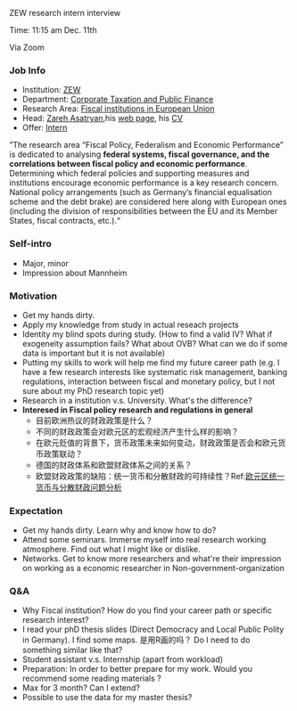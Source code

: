 ZEW research intern interview

Time: 11:15 am Dec. 11th 

Via Zoom

### Job Info

* Institution: [ZEW](https://ftp.zew.de/pub/zew-docs/ZEW-Kurzinfo_chin.pdf)
* Department: [Corporate Taxation and Public Finance](https://www.zew.de/en/research-at-zew/corporate-taxation-and-public-finance)
* Research Area: [Fiscal institutions in European Union](https://www.zew.de/en/research-at-zew/corporate-taxation-and-public-finance/research-areas/fiscal-institutions-in-the-european-union)
* Head: [Zareh Asatryan](https://www.zew.de/en/team/zas),his [web page](https://sites.google.com/view/asatryan/home), his [CV](https://drive.google.com/file/d/1FkBxhCYHqcSlLNYJ6B1K-a5ek24aVmjV/view)
* Offer: [Intern](https://jobs.zew.de/jobposting/f71f058f4091a8c1d1a459fd857e01d8306c36c10?ref=homepage)

”The research area “Fiscal Policy, Federalism and Economic Performance” is dedicated to analysing **federal systems, fiscal governance, and the correlations between fiscal policy and economic performance**. Determining which federal policies and supporting measures and institutions encourage economic performance is a key research concern. National policy arrangements (such as Germany’s financial equalisation scheme and the debt brake) are considered here along with European ones (including the division of responsibilities between the EU and its Member States, fiscal contracts, etc.).“

### Self-intro

* Major, minor
* Impression about Mannheim

### Motivation

* Get my hands dirty. 
* Apply my knowledge from study in actual reseach projects
* Identity my blind spots during study. (How to find a valid IV? What if exogeneity assumption fails? What about OVB? What can we do if some data is important but it is not available) 
* Putting my skills to work will help me find my future career path (e.g. I have a few research interests like systematic risk management, banking regulations, interaction between fiscal and monetary policy, but I not sure about my PhD research topic yet)
* Research in a institution v.s. University. What's the difference?
* **Interesed in Fiscal policy research and regulations in general**
    * 目前欧洲热议的财政政策是什么？
    * 不同的财政政策会对欧元区的宏观经济产生什么样的影响？
    * 在欧元贬值的背景下，货币政策未来如何变动，财政政策是否会和欧元货币政策联动？
    * 德国的财政体系和欧盟财政体系之间的关系？
    * 欧盟财政政策的缺陷：统一货币和分散财政的可持续性？Ref:[欧元区统一货币与分散财政问题分析](http://www.cf40.com/news_detail/2929.html)

### Expectation

* Get my hands dirty. Learn why and know how to do?
* Attend some seminars. Immerse myself into real research working atmosphere. Find out what I might like or dislike.
* Networks. Get to know more researchers and what're their impression on working as a economic researcher in Non-government-organization

### Q&A

* Why Fiscal institution? How do you find your career path or specific research interest?
* I read your phD thesis slides (Direct Democracy and Local Public Polity in Germany). I find some maps. 是用R画的吗？ Do I need to do something similar like that?
* Student assistant v.s. Internship (apart from workload)
* Preparation: In order to better prepare for my work. Would you recommend some reading materials ?
* Max for 3 month? Can I extend? 
* Possible to use the data for my master thesis?
